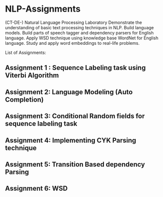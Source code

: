 # NLP-Assignments

(CT-DE-) Natural Language Processing Laboratory
Demonstrate the understanding of basic text processing techniques in NLP.
Build language models.
Build parts of speech tagger and dependency parsers for English language.
Apply WSD technique using knowledge base WordNet for English language.
Study and apply word embeddings to real-life problems.

List of Assignments:

## Assignment 1 : Sequence Labeling task using Viterbi Algorithm
## Assignment 2: Language Modeling (Auto Completion)
## Assignment 3: Conditional Random fields for sequence labeling task
## Assignment 4: Implementing CYK Parsing technique
## Assignment 5: Transition Based dependency Parsing
## Assignment 6: WSD
